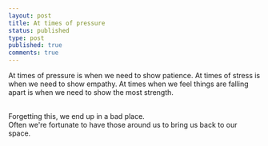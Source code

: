 ```yaml
---
layout: post
title: At times of pressure
status: published
type: post
published: true
comments: true
---
```


At times of pressure is when we need to show patience.
At times of stress is when we need to show empathy.
At times when we feel things are falling apart is when we need to show the most strength.

<br/>
Forgetting this, we end up in a bad place. 

<br/>
Often we're fortunate to have those around us to bring us back to our space.
 
